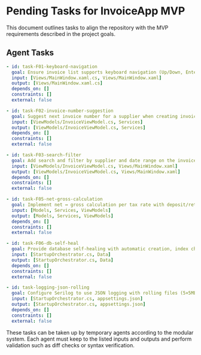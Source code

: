 # Pending Tasks for InvoiceApp MVP

This document outlines tasks to align the repository with the MVP requirements described in the project goals.

## Agent Tasks

```yaml
- id: task-F01-keyboard-navigation
  goal: Ensure invoice list supports keyboard navigation (Up/Down, Enter opens details).
  input: [Views/MainWindow.xaml.cs, Views/MainWindow.xaml]
  output: [Views/MainWindow.xaml.cs]
  depends_on: []
  constraints: []
  external: false

- id: task-F02-invoice-number-suggestion
  goal: Suggest next invoice number for a supplier when creating invoices.
  input: [ViewModels/InvoiceViewModel.cs, Services]
  output: [ViewModels/InvoiceViewModel.cs, Services]
  depends_on: []
  constraints: []
  external: false

- id: task-F03-search-filter
  goal: Add search and filter by supplier and date range on the invoice list.
  input: [ViewModels/InvoiceViewModel.cs, Views/MainWindow.xaml]
  output: [ViewModels/InvoiceViewModel.cs, Views/MainWindow.xaml]
  depends_on: []
  constraints: []
  external: false

- id: task-F05-net-gross-calculation
  goal: Implement net ↔ gross calculation per tax rate with deposit/return support.
  input: [Models, Services, ViewModels]
  output: [Models, Services, ViewModels]
  depends_on: []
  constraints: []
  external: false

- id: task-F06-db-self-heal
  goal: Provide database self-healing with automatic creation, index check and backups.
  input: [StartupOrchestrator.cs, Data]
  output: [StartupOrchestrator.cs, Data]
  depends_on: []
  constraints: []
  external: false

- id: task-logging-json-rolling
  goal: Configure Serilog to use JSON logging with rolling files (5×5MB).
  input: [StartupOrchestrator.cs, appsettings.json]
  output: [StartupOrchestrator.cs, appsettings.json]
  depends_on: []
  constraints: []
  external: false
```

These tasks can be taken up by temporary agents according to the modular system. Each agent must keep to the listed inputs and outputs and perform validation such as diff checks or syntax verification.
